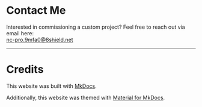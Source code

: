# Contact Me

Interested in commissioning a custom project? Feel free to reach out via email here:    
[nc-pro.9mfa0@8shield.net](mailto:nc-pro.9mfa0@8shield.net)

---

# Credits

This website was built with [MkDocs](https://www.mkdocs.org).

Additionally, this website was themed with [Material for MkDocs](https://squidfunk.github.io/mkdocs-material/).

